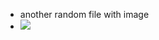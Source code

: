 - another random file with image
- ![](https://firebasestorage.googleapis.com/v0/b/firescript-577a2.appspot.com/o/imgs%2Fapp%2FSchafric-personal%2FuujIHJxsnI.png?alt=media&token=23a0a4a9-973a-4105-a37a-218133ecb097)
